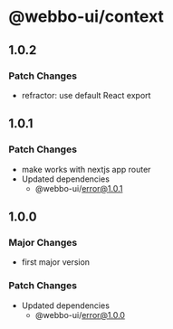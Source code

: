 # @webbo-ui/context

## 1.0.2

### Patch Changes

- refractor: use default React export

## 1.0.1

### Patch Changes

- make works with nextjs app router
- Updated dependencies
  - @webbo-ui/error@1.0.1

## 1.0.0

### Major Changes

- first major version

### Patch Changes

- Updated dependencies
  - @webbo-ui/error@1.0.0
